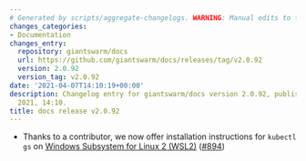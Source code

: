 ```yaml
---
# Generated by scripts/aggregate-changelogs. WARNING: Manual edits to this files will be overwritten.
changes_categories:
- Documentation
changes_entry:
  repository: giantswarm/docs
  url: https://github.com/giantswarm/docs/releases/tag/v2.0.92
  version: 2.0.92
  version_tag: v2.0.92
date: '2021-04-07T14:10:19+00:00'
description: Changelog entry for giantswarm/docs version 2.0.92, published on 07 April
  2021, 14:10.
title: docs release v2.0.92
---
```


- Thanks to a contributor, we now offer installation instructions for `kubectl gs` on [Windows Subsystem for Linux 2 (WSL2)](https://docs.giantswarm.io/ui-api/kubectl-gs/installation/#windows-subsystem-for-linux-2-wsl2) ([#894](https://github.com/giantswarm/docs/pull/894))

